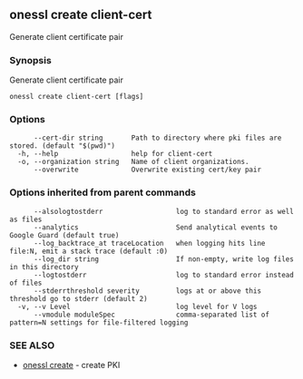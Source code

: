 ## onessl create client-cert

Generate client certificate pair

### Synopsis

Generate client certificate pair

```
onessl create client-cert [flags]
```

### Options

```
      --cert-dir string       Path to directory where pki files are stored. (default "$(pwd)")
  -h, --help                  help for client-cert
  -o, --organization string   Name of client organizations.
      --overwrite             Overwrite existing cert/key pair
```

### Options inherited from parent commands

```
      --alsologtostderr                  log to standard error as well as files
      --analytics                        Send analytical events to Google Guard (default true)
      --log_backtrace_at traceLocation   when logging hits line file:N, emit a stack trace (default :0)
      --log_dir string                   If non-empty, write log files in this directory
      --logtostderr                      log to standard error instead of files
      --stderrthreshold severity         logs at or above this threshold go to stderr (default 2)
  -v, --v Level                          log level for V logs
      --vmodule moduleSpec               comma-separated list of pattern=N settings for file-filtered logging
```

### SEE ALSO

* [onessl create](onessl_create.md)	 - create PKI

